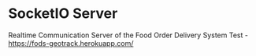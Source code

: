 # SocketIO Server
Realtime Communication Server of the Food Order Delivery System
Test - https://fods-geotrack.herokuapp.com/

